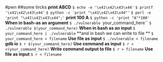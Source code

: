 #pwn
##some tircks
	**print ABCD**
	`$ echo -e '\x41\x42\x43\x44'`
	`$ printf '\x41\x42\x43\x44'`
	`$ python -c 'print "\x41\x42\x43\x44"'`
	`$ perl -e 'print "\x41\x42\x43\x44";'`
	**print 100 A**
	`$ python -c 'print "A"*100'`
	**When in bash-as an argument**
	`$ ./vulnerable `your_command_here``
	`$ ./vulnerable $(your_command_here)`
	**When in bash as an input** 
	`$ your_command_here | ./vulnerable`
	**and in bash we can write to file **
	`$ your_command_here > filename`
	**Use file as input**
	`$ ./vulnerable < filename`
	**gdb io**
	`$ r $(your_command_here)`
	**Use command as input**
	`$ r < <(your_command_here)`
	**Write command output to file**
	`$ r > filename`
	**Use file as input**
	`$ r < filename`
	
